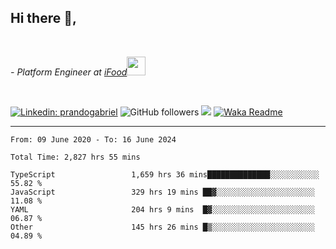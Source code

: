 <h2>Hi there  👋,</h2> </br>

<p><em>- Platform Engineer at <a href="https://www.ifood.com.br/">iFood</a><img src="https://media.giphy.com/media/WUlplcMpOCEmTGBtBW/giphy.gif" width="30"> 
</em></p></br>


[![Linkedin: prandogabriel](https://img.shields.io/badge/-prandogabriel-blue?style=flat-square&logo=Linkedin&logoColor=white&link=https://www.linkedin.com/in/prandogabriel/)](https://www.linkedin.com/in/prandogabriel)
![GitHub followers](https://img.shields.io/github/followers/prandogabriel?label=Follow&style=social)
![](https://visitor-badge.glitch.me/badge?page_id=prandogabriel.prandogabriel)
[![Waka Readme](https://github.com/prandogabriel/prandogabriel/actions/workflows/update-stats.yml.yml/badge.svg)](https://github.com/prandogabriel/prandogabriel/actions/workflows/update-stats.yml.yml)

---

<!--START_SECTION:waka-->

```golang
From: 09 June 2020 - To: 16 June 2024

Total Time: 2,827 hrs 55 mins

TypeScript                 1,659 hrs 36 mins██████████████░░░░░░░░░░░   55.82 %
JavaScript                 329 hrs 19 mins ██▓░░░░░░░░░░░░░░░░░░░░░░   11.08 %
YAML                       204 hrs 9 mins  █▓░░░░░░░░░░░░░░░░░░░░░░░   06.87 %
Other                      145 hrs 26 mins █▒░░░░░░░░░░░░░░░░░░░░░░░   04.89 %
```

<!--END_SECTION:waka-->
